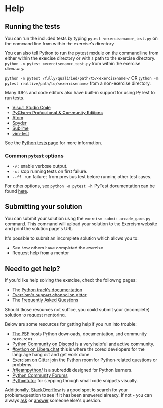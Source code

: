 # Help

## Running the tests

You can run the included tests by typing `pytest <exercisename>_test.py` on the command line from within the exercise's directory.

You can also tell Python to run the pytest module on the command line from either within the exercise directory or with a path to the exercise directory.
`python -m pytest <exercisename>_test.py` from within the exercise directory.

`python -m pytest /fully/qualified/path/to/<exercisename>/` OR `python -m pytest realtive/path/to/<exercisename>` from a non-exercise directory.

Many IDE's and code editors also have built-in support for using PyTest to run tests.

-   [Visual Studio Code](https://code.visualstudio.com/docs/python/testing)
-   [PyCharm Professional & Community Editions](https://www.jetbrains.com/help/pycharm/pytest.html#create-pytest-test)
-   [Atom](https://atom.io/packages/atom-python-test)
-   [Spyder](https://www.spyder-ide.org/blog/introducing-unittest-plugin/)
-   [Sublime](https://github.com/kaste/PyTest)
-   [vim-test](https://github.com/vim-test/vim-test)

See the [Python tests page](https://github.com/exercism/python/blob/main/docs/TESTS.md) for more information.

### Common `pytest` options

-   `-v` : enable verbose output.
-   `-x` : stop running tests on first failure.
-   `--ff` : run failures from previous test before running other test cases.

For other options, see `python -m pytest -h`. PyTest documentation can be found [here](https://docs.pytest.org/en/latest/getting-started.html).

## Submitting your solution

You can submit your solution using the `exercism submit arcade_game.py` command.
This command will upload your solution to the Exercism website and print the solution page's URL.

It's possible to submit an incomplete solution which allows you to:

-   See how others have completed the exercise
-   Request help from a mentor

## Need to get help?

If you'd like help solving the exercise, check the following pages:

-   The [Python track's documentation](https://exercism.org/docs/tracks/python)
-   [Exercism's support channel on gitter](https://gitter.im/exercism/support)
-   The [Frequently Asked Questions](https://exercism.org/docs/using/faqs)

Should those resources not suffice, you could submit your (incomplete) solution to request mentoring.

Below are some resources for getting help if you run into trouble:

-   [The PSF](https://www.python.org) hosts Python downloads, documentation, and community resources.
-   [Python Community on Discord](https://pythondiscord.com/) is a very helpful and active community.
-   [#python on Libera.chat](https://www.python.org/community/irc/) this is where the cored developers for the language hang out and get work done.
-   [Exercism on Gitter](https://gitter.im/exercism/home) join the Python room for Python-related questions or problems.
-   [/r/learnpython/](https://www.reddit.com/r/learnpython/) is a subreddit designed for Python learners.
-   [Python Community Forums](https://discuss.python.org/)
-   [Pythontutor](http://pythontutor.com/) for stepping through small code snippets visually.

Additionally, [StackOverflow](http://stackoverflow.com/questions/tagged/python) is a good spot to search for your problem/question to see if it has been answered already.
 If not - you can always [ask](https://stackoverflow.com/help/how-to-ask) or [answer](https://stackoverflow.com/help/how-to-answer) someone else's question.
